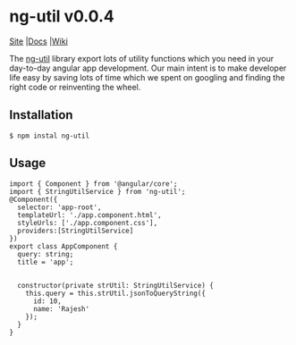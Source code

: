# ng-util v0.0.4

[Site](https://opencodes.github.io/ng-util/) |[Docs](https://opencodes.github.io/ng-util/)  |[Wiki](https://github.com/opencodes/ng-util/wiki "Changelog, Roadmap, etc.") 

The [ng-util](https://opencodes.github.io/ng-util/) library export lots of utility functions which you need in your day-to-day angular app development. Our main intent is to make developer life easy by saving lots of time which we spent on googling and finding the right code or reinventing the wheel. 

## Installation
```shell
$ npm instal ng-util
```
## Usage

```shell
import { Component } from '@angular/core';
import { StringUtilService } from 'ng-util';
@Component({
  selector: 'app-root',
  templateUrl: './app.component.html',
  styleUrls: ['./app.component.css'],
  providers:[StringUtilService]
})
export class AppComponent {
  query: string;
  title = 'app';


  constructor(private strUtil: StringUtilService) {
    this.query = this.strUtil.jsonToQueryString({
      id: 10,
      name: 'Rajesh'
    });
  }
}
```
